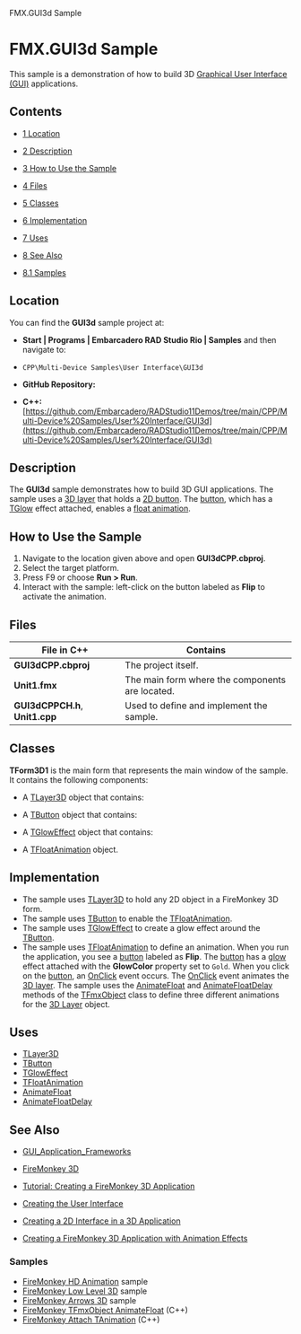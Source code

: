 FMX.GUI3d Sample[]()
# FMX.GUI3d Sample 


This sample is a demonstration of how to build 3D [Graphical User Interface (GUI)](http://en.wikipedia.org/wiki/Graphical_user_interface) applications.
## Contents



* [1 Location](#Location)
* [2 Description](#Description)
* [3 How to Use the Sample](#How_to_Use_the_Sample)
* [4 Files](#Files)
* [5 Classes](#Classes)
* [6 Implementation](#Implementation)
* [7 Uses](#Uses)
* [8 See Also](#See_Also)

* [8.1 Samples](#Samples)


## Location 

You can find the **GUI3d** sample project at:
* **Start | Programs | Embarcadero RAD Studio Rio | Samples** and then navigate to:

* `CPP\Multi-Device Samples\User Interface\GUI3d`

* **GitHub Repository:**

* **C++:**[https://github.com/Embarcadero/RADStudio11Demos/tree/main/CPP/Multi-Device%20Samples/User%20Interface/GUI3d](https://github.com/Embarcadero/RADStudio11Demos/tree/main/CPP/Multi-Device%20Samples/User%20Interface/GUI3d)

## Description 

The **GUI3d** sample demonstrates how to build 3D GUI applications. The sample uses a [3D layer](http://docwiki.embarcadero.com/Libraries/en/FMX.Layers3D.TLayer3D) that holds a [2D button](http://docwiki.embarcadero.com/Libraries/en/FMX.StdCtrls.TButton). The [button](http://docwiki.embarcadero.com/Libraries/en/FMX.StdCtrls.TButton), which has a [TGlow](http://docwiki.embarcadero.com/Libraries/en/FMX.Effects.TGlowEffect) effect attached, enables a [float animation](http://docwiki.embarcadero.com/Libraries/en/FMX.Ani.TFloatAnimation).
## How to Use the Sample 


1.  Navigate to the location given above and open **GUI3dCPP.cbproj**.
2.  Select the target platform.
3.  Press F9 or choose **Run > Run**.
4.  Interact with the sample: left-click on the button labeled as **Flip** to activate the animation.

## Files 



| **File in C++**                 | **Contains**                                    |
| ------------------------------- | ----------------------------------------------- |
| **GUI3dCPP.cbproj**             | The project itself.                             |
| **Unit1.fmx**                   | The main form where the components are located. |
| **GUI3dCPPCH.h**, **Unit1.cpp** | Used to define and implement the sample.        |


## Classes 

**TForm3D1** is the main form that represents the main window of the sample. It contains the following components:
*  A [TLayer3D](http://docwiki.embarcadero.com/Libraries/en/FMX.Layers3D.TLayer3D) object that contains:

*  A [TButton](http://docwiki.embarcadero.com/Libraries/en/FMX.StdCtrls.TButton) object that contains:

*  A [TGlowEffect](http://docwiki.embarcadero.com/Libraries/en/FMX.Effects.TGlowEffect) object that contains:

*  A [TFloatAnimation](http://docwiki.embarcadero.com/Libraries/en/FMX.Ani.TFloatAnimation) object.

## Implementation 


*  The sample uses [TLayer3D](http://docwiki.embarcadero.com/Libraries/en/FMX.Layers3D.TLayer3D) to hold any 2D object in a FireMonkey 3D form.
*  The sample uses [TButton](http://docwiki.embarcadero.com/Libraries/en/FMX.StdCtrls.TButton) to enable the [TFloatAnimation](http://docwiki.embarcadero.com/Libraries/en/FMX.Ani.TFloatAnimation).
*  The sample uses [TGlowEffect](http://docwiki.embarcadero.com/Libraries/en/FMX.Effects.TGlowEffect) to create a glow effect around the [TButton](http://docwiki.embarcadero.com/Libraries/en/FMX.StdCtrls.TButton).
*  The sample uses [TFloatAnimation](http://docwiki.embarcadero.com/Libraries/en/FMX.Ani.TFloatAnimation) to define an animation.
When you run the application, you see a [button](http://docwiki.embarcadero.com/Libraries/en/FMX.StdCtrls.TButton) labeled as **Flip**. The [button](http://docwiki.embarcadero.com/Libraries/en/FMX.StdCtrls.TButton) has a [glow](http://docwiki.embarcadero.com/Libraries/en/FMX.Effects.TGlowEffect) effect attached with the **GlowColor** property set to `Gold`. When you click on the [button](http://docwiki.embarcadero.com/Libraries/en/FMX.StdCtrls.TButton), an [OnClick](http://docwiki.embarcadero.com/Libraries/en/FMX.Controls3D.TControl3D.OnClick) event occurs. The [OnClick](http://docwiki.embarcadero.com/Libraries/en/FMX.Controls3D.TControl3D.OnClick) event animates the [3D layer](http://docwiki.embarcadero.com/Libraries/en/FMX.Layers3D.TLayer3D). The sample uses the [AnimateFloat](http://docwiki.embarcadero.com/Libraries/en/FMX.Types.TFmxObject.AnimateFloat) and [AnimateFloatDelay](http://docwiki.embarcadero.com/Libraries/en/FMX.Types.TFmxObject.AnimateFloatDelay) methods of the [TFmxObject](http://docwiki.embarcadero.com/Libraries/en/FMX.Types.TFmxObject) class to define three different animations for the [3D Layer](http://docwiki.embarcadero.com/Libraries/en/FMX.Layers3D.TLayer3D) object.
## Uses 


* [TLayer3D](http://docwiki.embarcadero.com/Libraries/en/FMX.Layers3D.TLayer3D)
* [TButton](http://docwiki.embarcadero.com/Libraries/en/FMX.StdCtrls.TButton)
* [TGlowEffect](http://docwiki.embarcadero.com/Libraries/en/FMX.Effects.TGlowEffect)
* [TFloatAnimation](http://docwiki.embarcadero.com/Libraries/en/FMX.Ani.TFloatAnimation)
* [AnimateFloat](http://docwiki.embarcadero.com/Libraries/en/FMX.Types.TFmxObject.AnimateFloat)
* [AnimateFloatDelay](http://docwiki.embarcadero.com/Libraries/en/FMX.Types.TFmxObject.AnimateFloatDelay)

## See Also 


* [GUI_Application_Frameworks](http://docwiki.embarcadero.com/RADStudio/en/GUI_Application_Frameworks)
* [FireMonkey 3D](http://docwiki.embarcadero.com/RADStudio/en/FireMonkey_3D)
* [Tutorial: Creating a FireMonkey 3D Application](http://docwiki.embarcadero.com/RADStudio/en/Tutorial:_Creating_a_FireMonkey_3D_Application)

* [Creating the User Interface](http://docwiki.embarcadero.com/RADStudio/en/Creating_the_User_Interface_(FireMonkey_3D_Tutorial))
* [Creating a 2D Interface in a 3D Application](http://docwiki.embarcadero.com/RADStudio/en/Creating_a_2D_Interface_in_a_3D_Application_(FireMonkey_3D_Tutorial))
* [Creating a FireMonkey 3D Application with Animation Effects](http://docwiki.embarcadero.com/RADStudio/en/Creating_a_FireMonkey_3D_Application_with_Animation_Effects)

### Samples 


* [FireMonkey HD Animation](http://docwiki.embarcadero.com/CodeExamples/en/FMX.AnimationDemoHD_Sample) sample
* [FireMonkey Low Level 3D](http://docwiki.embarcadero.com/CodeExamples/en/FMX.LowLevel3D_Sample) sample
* [FireMonkey Arrows 3D](http://docwiki.embarcadero.com/CodeExamples/en/FMX.Arrows3D_Sample) sample
* [FireMonkey TFmxObject AnimateFloat](http://docwiki.embarcadero.com/CodeExamples/en/FMXTFmxObjectAnimateFloat_%28C%2B%2B%29) (C++)
* [FireMonkey Attach TAnimation](http://docwiki.embarcadero.com/CodeExamples/en/FMXAttachTAnimation_%28C%2B%2B%29) (C++)





